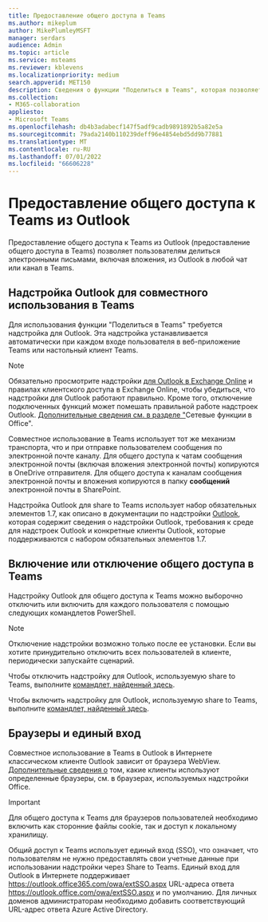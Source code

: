 ```yaml
---
title: Предоставление общего доступа в Teams
ms.author: mikeplum
author: MikePlumleyMSFT
manager: serdars
audience: Admin
ms.topic: article
ms.service: msteams
ms.reviewer: kblevens
ms.localizationpriority: medium
search.appverid: MET150
description: Сведения о функции "Поделиться в Teams", которая позволяет пользователям делиться электронными письмами и вложениями из Outlook в любой чат или канал в Teams.
ms.collection:
- M365-collaboration
appliesto:
- Microsoft Teams
ms.openlocfilehash: db4b3adabecf147f5adf9cadb9891892b5a82e5a
ms.sourcegitcommit: 79ada2140b110239deff96e4854ebd5dd9b77881
ms.translationtype: MT
ms.contentlocale: ru-RU
ms.lasthandoff: 07/01/2022
ms.locfileid: "66606228"
---
```

# <a name="share-to-teams-from-outlook"></a>Предоставление общего доступа к Teams из Outlook

Предоставление общего доступа к Teams из Outlook (предоставление общего доступа в Teams) позволяет пользователям делиться электронными письмами, включая вложения, из Outlook в любой чат или канал в Teams.

## <a name="outlook-add-in-for-share-to-teams"></a>Надстройка Outlook для совместного использования в Teams 

Для использования функции "Поделиться в Teams" требуется надстройка для Outlook. Эта надстройка устанавливается автоматически при каждом входе пользователя в веб-приложение Teams или настольный клиент Teams.

> [!NOTE]
> Обязательно просмотрите надстройки [для Outlook в Exchange Online](/exchange/clients-and-mobile-in-exchange-online/add-ins-for-outlook/add-ins-for-outlook) и правилах клиентского [](/exchange/clients-and-mobile-in-exchange-online/client-access-rules/client-access-rules) доступа в Exchange Online, чтобы убедиться, что надстройки для Outlook работают правильно. Кроме того, отключение подключенных функций может помешать правильной работе надстроек Outlook. [Дополнительные сведения см. в разделе "](https://support.microsoft.com/topic/connected-experiences-in-office-8d2c04f7-6428-4e6e-ac58-5828d4da5b7c)Сетевые функции в Office".  

Совместное использование в Teams использует тот же механизм транспорта, что и при отправке пользователем сообщения по электронной почте каналу. Для общего доступа к чатам сообщения электронной почты (включая вложения электронной почты) копируются в OneDrive отправителя. Для общего доступа к каналам сообщения электронной почты и вложения копируются в папку **сообщений** электронной почты в SharePoint.

Надстройка Outlook для share to Teams использует набор обязательных элементов 1.7, как описано в документации по надстройки [Outlook](/exchange/clients-and-mobile-in-exchange-online/add-ins-for-outlook/add-ins-for-outlook), которая содержит сведения о надстройки Outlook, требования к среде для надстроек Outlook и конкретные клиенты Outlook, которые поддерживаются с набором обязательных элементов 1.7.

## <a name="enabling-or-disabling-share-to-teams"></a>Включение или отключение общего доступа в Teams

Надстройку Outlook для общего доступа к Teams можно выборочно отключить или включить для каждого пользователя с помощью следующих командлетов PowerShell.

> [!NOTE]
> Отключение надстройки возможно только после ее установки. Если вы хотите принудительно отключить всех пользователей в клиенте, периодически запускайте сценарий.

Чтобы отключить надстройку для Outlook, используемую share to Teams, выполните [командлет, найденный здесь](/powershell/module/exchange/disable-app).

Чтобы включить надстройку для Outlook, используемую share to Teams, выполните [командлет, найденный здесь](/powershell/module/exchange/enable-app).

## <a name="browsers-and-single-sign-on"></a>Браузеры и единый вход

Совместное использование в Teams в Outlook в Интернете классическом клиенте Outlook зависит от браузера WebView. [Дополнительные сведения о](/office/dev/add-ins/concepts/browsers-used-by-office-web-add-ins) том, какие клиенты используют определенные браузеры, см. в браузерах, используемых надстройки Office. 

> [!IMPORTANT]
> Для общего доступа к Teams для браузеров пользователей необходимо включить как сторонние файлы cookie, так и доступ к локальному хранилищу.

Общий доступ к Teams использует единый вход (SSO), что означает, что пользователям не нужно предоставлять свои учетные данные при использовании надстройки через Share to Teams. Единый вход для Outlook в Интернете поддерживает <https://outlook.office365.com/owa/extSSO.aspx> URL-адреса ответа <https://outlook.office.com/owa/extSSO.aspx> и по умолчанию. Для личных доменов администраторам необходимо добавить соответствующий URL-адрес ответа Azure Active Directory.
